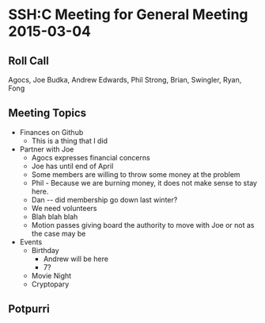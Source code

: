 SSH:C Meeting for General Meeting 2015-03-04
============================================

Roll Call
---------

Agocs, Joe Budka, Andrew Edwards, Phil Strong, Brian, Swingler, Ryan, Fong

Meeting Topics
--------------

- Finances on Github
	- This is a thing that I did
- Partner with Joe
	- Agocs expresses financial concerns
	- Joe has until end of April
	- Some members are willing to throw some money at the problem
	- Phil - Because we are burning money, it does not make sense to stay here.
	- Dan -- did membership go down last winter?
	- We need volunteers
	- Blah blah blah
	- Motion passes giving board the authority to move with Joe or not as the case may be
- Events
	- Birthday
		- Andrew will be here
		- 7?
	- Movie Night
	- Cryptopary

Potpurri
--------

